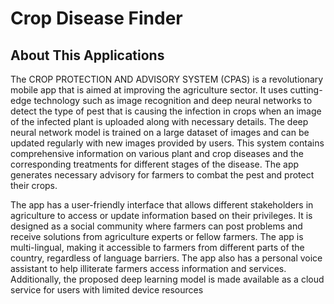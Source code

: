 # Crop Disease Finder 
## About This Applications
The CROP PROTECTION AND ADVISORY SYSTEM (CPAS) is a revolutionary mobile app that is aimed at improving the agriculture sector. It uses cutting-edge technology such as image recognition and deep neural networks to detect the type of pest that is causing the infection in crops when an image of the infected plant is uploaded along with necessary details. The deep neural network model is trained on a large dataset of images and can be updated regularly with new images provided by users. This system contains comprehensive information on various plant and crop diseases and the corresponding treatments for different stages of the disease. The app generates necessary advisory for farmers to combat the pest and protect their crops.

The app has a user-friendly interface that allows different stakeholders in agriculture to access or update information based on their privileges. It is designed as a social community where farmers can post problems and receive solutions from agriculture experts or fellow farmers. The app is multi-lingual, making it accessible to farmers from different parts of the country, regardless of language barriers. The app also has a personal voice assistant to help illiterate farmers access information and services. Additionally, the proposed deep learning model is made available as a cloud service for users with limited device resources
